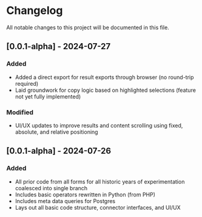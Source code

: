 # Changelog

All notable changes to this project will be documented in this file.

## [0.0.1-alpha] - 2024-07-27

### Added

- Added a direct export for result exports through browser (no round-trip required)
- Laid groundwork for copy logic based on highlighted selections (feature not yet fully implemented)

### Modified

- UI/UX updates to improve results and content scrolling using fixed, absolute, and relative positioning

## [0.0.1-alpha] - 2024-07-26

### Added

- All prior code from all forms for all historic years of experimentation coalesced into single branch
- Includes basic operators rewritten in Python (from PHP)
- Includes meta data queries for Postgres
- Lays out all basic code structure, connector interfaces, and UI/UX